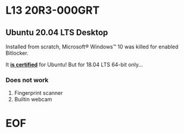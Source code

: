 # L13 20R3-000GRT

## Ubuntu 20.04 LTS Desktop

Installed from scratch, Microsoft® Windows™ 10 was killed for enabled Bitlocker.

It **[is certified](https://certification.ubuntu.com/hardware/201910-27400)** for Ubuntu!
But for 18.04 LTS 64-bit only…

### Does not work
1. Fingerprint scanner
2. Builtin webcam

# EOF #
